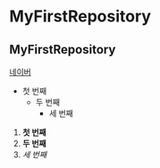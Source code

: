 # MyFirstRepository
## MyFirstRepository

[네이버](http://naver.com)

- 첫 번째
  - 두 번째
    - 세 번째

1. **첫 번째**
2. __두 번째__
3. *세 번째*

